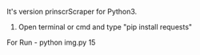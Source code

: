 
It's version prinscrScraper for Python3.



1. Open terminal or cmd and type "pip install requests"

For Run - python img.py 15
